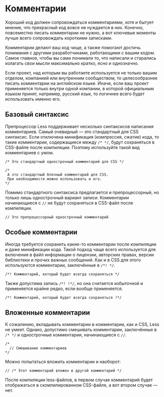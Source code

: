# Комментарии

Хороший код должен сопровождаться комментариями, хотя и бытует мнение, что прекрасный код вовсе не нуждается в них. Конечно, повсеместно писать комментарии не нужно, а вот ключевые моменты лучше всего сопровождать короткими записками.

Комментарии делают ваш код чище, а также помогают достичь понимания с другими разработчиками, работающими с вашим кодом. Самое главное, чтобы вы сами понимали то, что написали и старались излагать свои мысли максимально кратко, ясно и однозначно.

Если проект, над которым вы работаете используется не только вашим отделом, компанией или внутренним сообществом, то целесообразнее писать комментарии на английском языке. Иначе, если ваш проект применяется только внутри одной компании, в которой официальным языком принят, например, русский язык, то логичнее всего будет использовать именно его.

## Базовый синтаксис

Препроцессор Less поддерживает несколько синтаксисов написания комментариев. Самый очевидный — это стандартный для CSS синтаксис. Если отключена минификация (компрессия, сжатие) кода, то такие комментарии, содержащиеся между `/* */`, будут сохраняться в CSS-файле после компиляции. Поэтому используйте такой вид комментариев с умом.

```less
/* Это стандартный однострочный комментарий для CSS */

/*
 А это стандартный блочный комментарий для CSS.
 При необходимости можно использовать и его.
*/
```

Помимо стандартного синтаксиса предлагается и препроцессорный, но только лишь однострочный вариант записи. Комментарии начинающиеся с `//` не будут сохраняться в CSS-файл после компиляции.

```less
// Это препроцессорный однострочный комментарий
```

## Особые комментарии

Иногда требуется сохранить какие-то комментарии после компиляции и даже минификации кода. Такой подход чаще всего используется для включения в файл информации о лицензии, авторских правах, версии библиотеки и прочих важных сообщений. Как и в CSS для этого используются комментарии, заключённые в `/*! */`.

```less
/*! Комментарий, который будет всегда сохраняться */
```

Также допустима запись `/*! !*/`, но она считается избыточной и применяется крайне редко, если вообще применяется.

```less
/*! Комментарий, который будет всегда сохраняться !*/
```

## Вложенные комментарии

К сожалению, вкладывать комментарии в комментарии, как и CSS, Less не умеет. Однако, допустимо смешивать комментарии, заключённые в `/* */` и однострочные комментарии, начинающиеся с `//`.

```less
/*
  // Смешивание комментариев
*/
```

Можно попытаться вложить комментарии и наоборот:

```less
// /* Этот комментарий вложен в другой комментарий */
```

После компиляции less-файлов, в первом случае комментарий будет отображаться в скомпилированном CSS-файле, а вот втором случае — нет.
